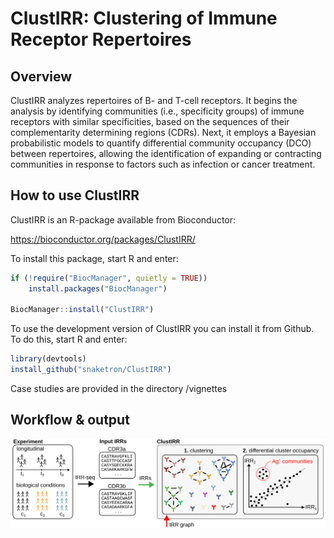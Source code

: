 # ClustIRR: Clustering of Immune Receptor Repertoires

## Overview 
ClustIRR analyzes repertoires of B- and T-cell receptors. It begins the 
analysis by identifying communities (i.e., specificity groups) of immune 
receptors with similar specificities, based on the sequences of their 
complementarity determining regions (CDRs). Next, it employs a Bayesian 
probabilistic models to quantify differential community occupancy (DCO) 
between repertoires, allowing the identification of expanding or contracting 
communities in response to factors such as infection or cancer treatment.

## How to use ClustIRR
ClustIRR is an R-package available from Bioconductor: 

https://bioconductor.org/packages/ClustIRR/

To install this package, start R and enter:

```r
if (!require("BiocManager", quietly = TRUE))
    install.packages("BiocManager")

BiocManager::install("ClustIRR")
```

To use the development version of ClustIRR you can install it from Github.
To do this, start R and enter:

```r
library(devtools)
install_github("snaketron/ClustIRR")
```


Case studies are provided in the directory /vignettes

## Workflow & output 

![clustirr workflow](/inst/extdata/logo.png)


